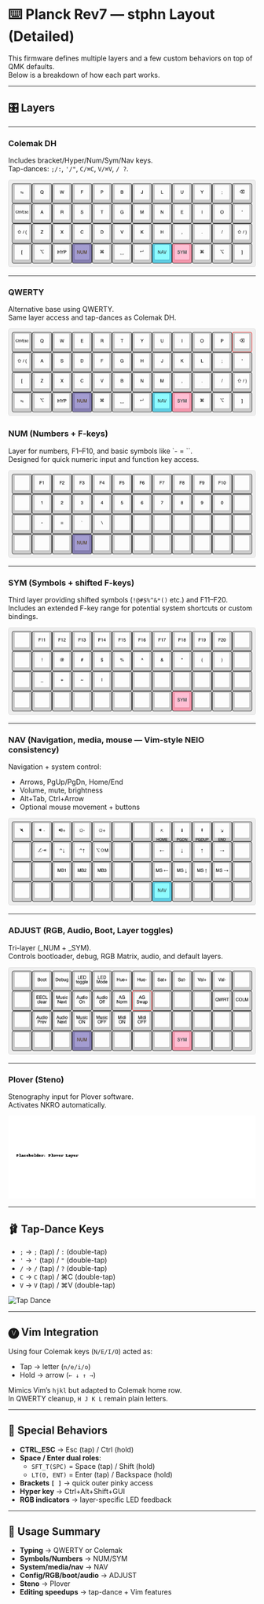 # ⌨️ Planck Rev7 — stphn Layout (Detailed)

This firmware defines multiple layers and a few custom behaviors on top of QMK defaults.  
Below is a breakdown of how each part works.

---

## 🎛 Layers
---

### Colemak DH  
Includes bracket/Hyper/Num/Sym/Nav keys.  
Tap-dances: `;/:`, `'/"`, `C/⌘C`, `V/⌘V`, `/ ?`.

![Colemak Layer](images/colemak-layer.png)

---

### QWERTY
Alternative base using QWERTY.  
Same layer access and tap-dances as Colemak DH.  

![QWERTY Layer](images/qwerty-layer.png)


### NUM (Numbers + F-keys)
Layer for numbers, F1–F10, and basic symbols like `- = \``.  
Designed for quick numeric input and function key access.

![Number Layer](images/num-layer.png)

---

### SYM (Symbols + shifted F-keys)  
Third layer providing shifted symbols (`!@#$%^&*()` etc.) and F11–F20.  
Includes an extended F-key range for potential system shortcuts or custom bindings.

![Symbols Layer](images/sym-layer.png)

---

### NAV (Navigation, media, mouse — Vim-style NEIO consistency)
Navigation + system control:  
- Arrows, PgUp/PgDn, Home/End  
- Volume, mute, brightness  
- Alt+Tab, Ctrl+Arrow  
- Optional mouse movement + buttons

![Nav Layer](images/nav-layer.png)

---

### ADJUST (RGB, Audio, Boot, Layer toggles)
Tri-layer (_NUM + _SYM).  
Controls bootloader, debug, RGB Matrix, audio, and default layers.

![Adjust Layer](images/adjust-layer.png)

---

### Plover (Steno)
Stenography input for Plover software.  
Activates NKRO automatically.

![Plover Layer](images/plover-layer.png)

---

## 🩰 Tap-Dance Keys

- `;` → `;` (tap) / `:` (double-tap)  
- `'` → `'` (tap) / `"` (double-tap)  
- `/` → `/` (tap) / `?` (double-tap)  
- `C` → `C` (tap) / ⌘C (double-tap)  
- `V` → `V` (tap) / ⌘V (double-tap)  

![Tap Dance](images/tap-dance.png)

---

## 🅥 Vim Integration

Using four Colemak keys (`N/E/I/O`) acted as:  
- Tap → letter (`n/e/i/o`)  
- Hold → arrow (`← ↓ ↑ →`)  

Mimics Vim’s `hjkl` but adapted to Colemak home row.  
In QWERTY cleanup, `H J K L` remain plain letters.

---

## 🔑 Special Behaviors

- **CTRL_ESC** → Esc (tap) / Ctrl (hold)  
- **Space / Enter dual roles**:  
  - `SFT_T(SPC)` = Space (tap) / Shift (hold)  
  - `LT(0, ENT)` = Enter (tap) / Backspace (hold)  
- **Brackets `[ ]`** → quick outer pinky access  
- **Hyper key** → Ctrl+Alt+Shift+GUI  
- **RGB indicators** → layer-specific LED feedback

---

## 📖 Usage Summary

- **Typing** → QWERTY or Colemak  
- **Symbols/Numbers** → NUM/SYM  
- **System/media/nav** → NAV  
- **Config/RGB/boot/audio** → ADJUST  
- **Steno** → Plover  
- **Editing speedups** → tap-dance + Vim features
